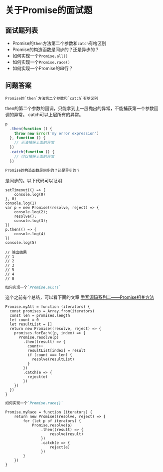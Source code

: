 # 关于Promise的面试题

## 面试题列表

 * Promise的`then`方法第二个参数和`catch`有啥区别
 * Promise的构造函数是同步的？还是异步的？
 * 如何实现一个`Promise.all()`
 * 如何实现一个`Promise.race()`
 * 如何实现一个Promise的串行？
 
## 问题答案

```
Promise的`then`方法第二个参数和`catch`有啥区别
```

then的第二个参数的回调，只能拿到上一层抛出的异常，不能捕获第一个参数回调的异常。
catch可以上层所有的异常。
```javascript
p
  .then(function () {
    throw new Error('my error expression')
  }, function () {
    // 无法捕获上面的异常
  })
  .catch(function () {
    // 可以捕获上面的异常
  })
```


```markdown
Promise的构造函数是同步的？还是异步的？
```

是同步的。以下代码可以证明
```ecmascript 6
setTimeout(() => {
    console.log(0)
}, 0)
console.log(1)
var p = new Promise((resolve, reject) => {
    console.log(2);
    resolve();
    console.log(3);
})
p.then(() => {
    console.log(4)
})
console.log(5)

// 输出结果
// 1
// 2
// 3
// 5
// 4
// 0
```
```markdown
如何实现一个`Promise.all()`
```
这个之前有个总结，可以看下面的文章
[手写源码系列二——Promise相关方法](https://zhuanlan.zhihu.com/p/69457730)

```ecmascript 6
Promise.myAll = function (iterators) {
  const promises = Array.from(iterators)
  const len = promises.length
  let count = 0
  let resultList = []
  return new Promise((resolve, reject) => {
    promises.forEach((p, index) => {
      Promise.resolve(p)
        .then((result) => {
          count++
          resultList[index] = result
          if (count === len) {
            resolve(resultList)
          }
        })
        .catch(e => {
          reject(e)
        })
    })
  })
}
```

```markdown
如何实现一个`Promise.race()`
```

```ecmascript 6
Promise.myRace = function (iterators) {
    return new Promise((resolve, reject) => {
        for (let p of iterators) {
            Promise.resolve(p)
                .then((result) => {
                    resolve(result)
                })
                .catch(e => {
                    reject(e)
                })
        }
    })
}

```